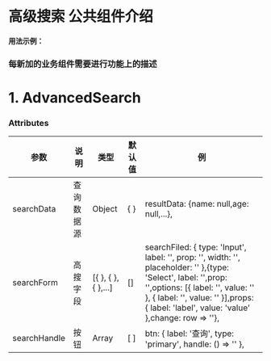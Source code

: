 # 高级搜索 公共组件介绍

#### 用法示例：

<!-- 
# 调用方式
<Advanced-search
    :searchData="searchData"
    :searchForm="searchForm"
    :searchHandle="searchHandle"
></Advanced-search>

# 导入组件
import AdvancedSearch from '@/components/AdvancedSearch'

# 注册组件
components: {
  AdvancedSearch
}, 
-->

### 每新加的业务组件需要进行功能上的描述

# 1. AdvancedSearch

### Attributes

|      参数    |      说明     |      类型     |     默认值    |     例    |
| ------------ | ------------ | ------------ | ------------ | ------------ |
| searchData |  查询数据源  | Object  |  { } | resultData: {name: null,age: null,...}, |
| searchForm  | 高搜字段  | [{ }, { },{ },...]  |  [] |  searchFiled: { type: 'Input', label: '', prop: '', width: '', placeholder: '' },{type: 'Select', label: '',prop: '',options: [{ label: '', value: '' }, { label: '', value: '' }],props: { label: 'label', value: 'value' },change: row => ''}, |
| searchHandle | 按钮 | Array |  [ ] | btn: { label: '查询', type: 'primary', handle: () => '' }, |

